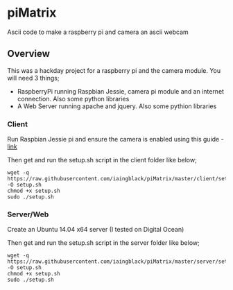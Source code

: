 # piMatrix
Ascii code to make a raspberry pi and camera an ascii webcam

## Overview
This was a hackday project for a raspberry pi and the camera module. You will need 3 things;

* RaspberryPi running Raspbian Jessie, camera pi module and an internet connection. Also some python libraries
* A Web Server running apache and jquery. Also some pythion libraries

### Client
Run Raspbian Jessie pi and ensure the camera is enabled using this guide - [link](https://thepihut.com/blogs/raspberry-pi-tutorials/16021420-how-to-install-use-the-raspberry-pi-camera)

Then get and run the setup.sh script in the client folder like below;

```
wget -q https://raw.githubusercontent.com/iaingblack/piMatrix/master/client/setup.sh -O setup.sh
chmod +x setup.sh
sudo ./setup.sh
```

### Server/Web
Create an Ubuntu 14.04 x64 server (I tested on Digital Ocean)

Then get and run the setup.sh script in the server folder like below;

```
wget -q https://raw.githubusercontent.com/iaingblack/piMatrix/master/server/setup.sh -O setup.sh
chmod +x setup.sh
sudo ./setup.sh
```